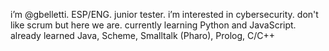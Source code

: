 i’m @gbelletti. ESP/ENG. junior tester.
i’m interested in cybersecurity. don't like scrum but here we are.
currently learning Python and JavaScript.
already learned Java, Scheme, Smalltalk (Pharo), Prolog, C/C++
